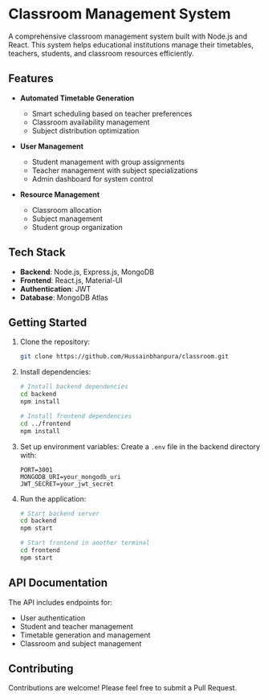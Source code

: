 # Classroom Management System

A comprehensive classroom management system built with Node.js and React. This system helps educational institutions manage their timetables, teachers, students, and classroom resources efficiently.

## Features

- **Automated Timetable Generation**
  - Smart scheduling based on teacher preferences
  - Classroom availability management
  - Subject distribution optimization

- **User Management**
  - Student management with group assignments
  - Teacher management with subject specializations
  - Admin dashboard for system control

- **Resource Management**
  - Classroom allocation
  - Subject management
  - Student group organization

## Tech Stack

- **Backend**: Node.js, Express.js, MongoDB
- **Frontend**: React.js, Material-UI
- **Authentication**: JWT
- **Database**: MongoDB Atlas

## Getting Started

1. Clone the repository:
   ```bash
   git clone https://github.com/Hussainbhanpura/classroom.git
   ```

2. Install dependencies:
   ```bash
   # Install backend dependencies
   cd backend
   npm install

   # Install frontend dependencies
   cd ../frontend
   npm install
   ```

3. Set up environment variables:
   Create a `.env` file in the backend directory with:
   ```
   PORT=3001
   MONGODB_URI=your_mongodb_uri
   JWT_SECRET=your_jwt_secret
   ```

4. Run the application:
   ```bash
   # Start backend server
   cd backend
   npm start

   # Start frontend in another terminal
   cd frontend
   npm start
   ```

## API Documentation

The API includes endpoints for:
- User authentication
- Student and teacher management
- Timetable generation and management
- Classroom and subject management

## Contributing

Contributions are welcome! Please feel free to submit a Pull Request.
